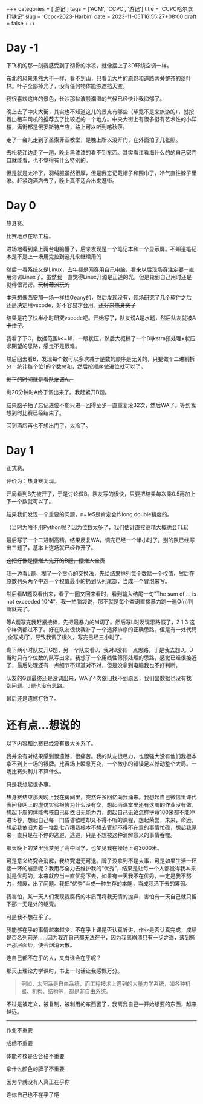 ﻿+++
categories = ['游记']
tags = ['ACM', 'CCPC', '游记']
title = 'CCPC哈尔滨打铁记'
slug = 'Ccpc-2023-Harbin'
date = 2023-11-05T16:55:27+08:00
draft = false
+++

# Day -1

下飞机的那一刻我感受到了彻骨的冰凉，就像摆上了3D环绕空调一样。

东北的风景果然大不一样，看不到山，只看见大片的原野和道路两旁整齐的落叶林。叶子全部掉光了，没有任何物体能够遮挡天空。

我很喜欢这样的景色，长沙那黏液般潮湿的气候已经快让我抑郁了。

晚上去了中央大街，其实也不知道这儿的景点有哪些（毕竟不是来旅游的），就按着出租车司机的推荐去了比较近的一个地方。中央大街上有很多挺有艺术性的小洋楼，满街都是俄罗斯特产店，路上可以听到喀秋莎。

走了一会儿走到了圣索菲亚教堂，是晚上所以没开门，在外面拍了几张照。

去松花江边走了一趟，晚上黑漆漆的看不到东西。其实看江看海什么的的自己家门口就能看，也不觉得有什么特别的。

但是就是太冷了，羽绒服虽然很厚，但是我忘记戴帽子和围巾了，冷气直往脖子里渗。赶紧跑酒店去了，晚上真不适合出来逛街。

# Day 0

热身赛。

比赛地点在哈工程。

进场地看到桌上两台电脑懵了，后来发现是一个笔记本和一个显示屏。~~不知道笔记本是不是上一场用完拉到这儿来继续用的~~

然后一看系统又是Linux，去年都是网赛用自己电脑，看来以后现场赛注定要一直用谔谔Linux了。虽然我一直觉得Linux开源是正道的光，但是轮到自己用时还是觉得很谔谔。~~玩树莓派玩的~~

本来想像西安那一场一样找Geany的，然后发现没有，现场研究了几个软件之后还是决定用vscode，好不容易才会用。~~还好来热身赛了~~

结果是花了快半小时研究vscode吧。开始写了，队友说A是水题，~~然后队友就被A卡住了~~。

我看了下C，数据范围k<=18，一眼状压，然后大概糊了一个Dijkstra预处理+状压求期望的思路，感觉不是很难。

然后回去看B，发现每个数可以多次减于是数的顺序是无关的，只要做个二进制拆分，统计每个位1的个数总和，然后按顺序做进位就可以了。

~~剩下的时间就是看队友调A。~~

剩20分钟时A终于调出来了。我赶紧开B题。

结果脑子抽了忘记进位不能只进一回得至少一直重复滚32次，然后WA了。等到我想到时比赛已经结束了。

回到酒店再也不想出门了，太冷了。

# Day 1

正式赛。

评价为：热身赛复现。

开局看到B先被开了，于是讨论做B。队友写的很快，只要把结果每次乘0.5再加上下一个数就可以了。

结果我们发现一个重要的问题，n=1e5是肯定会炸long double精度的。

（当时为啥不用Python呢？因为位数太多了，我们估计直接高精大概也会TLE）

最后写了一个二进制高精，结果反复WA，调完已经一个半小时了。别的队已经写出三题了，基本上这场就已经炸开了。

~~这把好像是摆烂人先开的B题，摆烂人全责~~

我一边看L题，糊了一个贪心的交换法，先给结果排列每个数赋一个权值，然后在原数列头两个中选一个权值最小的扔到队列尾部，当成一个冒泡来写。

然后看M题没看出来，看了一圈又回来看时，看到输入结尾一句"The sum of ... is not exceeded 10^4"。我一拍脑袋说，那不就是每个查询直接暴力跑一遍O(n)判断就完了。

等A题写完我赶紧接棒，先把最暴力的M切了。然后写L时发现思路假了，2 1 3 这个样例都过不了。好在队友很快我补了一个选择排序的正确思路。但是有一处代码j全写成i了，导致我调了很久，写完已经三小时了。

剩下两小时队友开G题，另一个队友看J，我对J没有一点思路，于是我去想D。D当时只有个位数的队写出来。我想了一个用线性筛预处理的思路，感觉已经很接近了，最后处理还有一点细节不知道对不对，但是没拿到电脑我也不好判断。

队友的G题最终还是没调出来，WA了4次依旧找不到原因，我们出数据也没有找到问题。J题也没有思路。

最后还是遗憾打铁了。

# 还有点...想说的

以下内容和比赛已经没有很大关系了。

我并没有对结果感到很遗憾，很痛苦。我的队友很尽力，也很强大没有他们我根本拿不到上一场的银牌。比赛场上瞬息万变，一个微小的错误足以撼动整个大局。一场比赛失利并不算什么。

只是我想起很多事。

热身赛结束那天晚上我在房间里，突然许多回忆向我涌来。我想起自己微信里课代表问我网上的虚仿实验报告为什么没有交，想起雨课堂里还有这周的作业没有做，想起下周的体能考核自己却依旧无能为力，想起自己无论怎样拼命100米都不能冲进15秒，想起自己每一门昏昏欲睡却又不得不听的课程，想起荣誉，未来，命运，想起我依旧为着一堆乱七八糟我根本不想去管却不得不在意的事情忙碌，想起我原来一直只是在不停的逃避，逃避，只是不想被这种消解意义的事情吞噬。

那天晚上的梦里我梦见了高中同学，也梦见我在操场上跑3000米。

可是意义终究会消解，我终究退无可退。牌子没拿到不是大事，可是如果生活一环接一环的崩溃呢？我用尽全力去维护我的“优秀”，结果是让每一个人都觉得我本来就是优秀的，本来就应当一直优秀下去，如果有一天我不在优秀，一定是我不努力，颓废，出了问题。我把“优秀”当成一种生存的本能，当成我活下去的筹码。

我害怕，某一天人们发现我腐朽的本质而将我无情的抛弃，害怕有一天自己就只留下那一无是处的躯壳。

可是我不想在乎了。

我能够在乎的事情越来越少，不在乎上课是否认真听讲，作业是否认真完成，成绩是否名列前茅......因为我连自己都无法在乎，因为我离崩溃只有一步之遥，薄到撕开那层面纱，便会烟消云散。

连自己都不在乎的人，又有谁会在乎呢？

那天上理论力学课时，书上一句话让我感慨万分。


> 例如，太阳系是自由系统，而工程技术上遇到的大量力学系统，如各种机器、机构、结构等，都是非自由系统。


不过是被定义，被复制，被利用的东西罢了，我离我自己一开始想要的东西，越来越远。


___


作业不重要

成绩不重要

体能考核是否合格不重要

拿什么颜色的牌子不重要

因为早就没有人真正在乎你

连你自己也不在乎了吧
